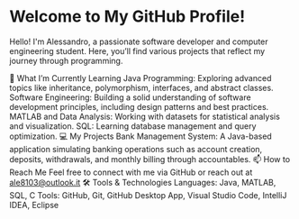 # Welcome to My GitHub Profile!
Hello! I'm Alessandro, a passionate software developer and computer engineering student. Here, you’ll find various projects that reflect my journey through programming.

🌱 What I’m Currently Learning
Java Programming: Exploring advanced topics like inheritance, polymorphism, interfaces, and abstract classes.
Software Engineering: Building a solid understanding of software development principles, including design patterns and best practices.
MATLAB and Data Analysis: Working with datasets for statistical analysis and visualization.
SQL: Learning database management and query optimization.
💻 My Projects
Bank Management System: A Java-based application simulating banking operations such as account creation, deposits, withdrawals, and monthly billing through accountables.
📫 How to Reach Me
Feel free to connect with me via GitHub or reach out at ale8103@outlook.it
🛠️ Tools & Technologies
Languages: Java, MATLAB, SQL, C
Tools: GitHub, Git, GitHub Desktop App, Visual Studio Code, IntelliJ IDEA, Eclipse

<!---
Busnax/Busnax is a ✨ special ✨ repository because its `README.md` (this file) appears on your GitHub profile.
You can click the Preview link to take a look at your changes.
--->
